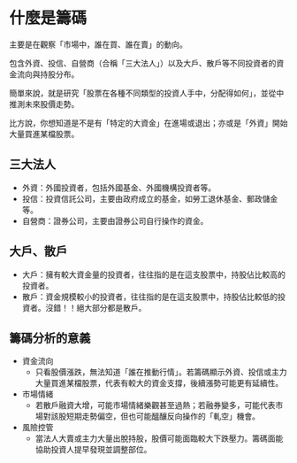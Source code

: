 # 什麼是籌碼

主要是在觀察「市場中，誰在買、誰在賣」的動向。

包含外資、投信、自營商（合稱「三大法人」）以及大戶、散戶等不同投資者的資金流向與持股分布。

簡單來說，就是研究「股票在各種不同類型的投資人手中，分配得如何」，並從中推測未來股價走勢。

比方說，你想知道是不是有「特定的大資金」在進場或退出；亦或是「外資」開始大量買進某檔股票。

## 三大法人

- 外資：外國投資者，包括外國基金、外國機構投資者等。
- 投信：投資信託公司，主要由政府成立的基金，如勞工退休基金、郵政儲金等。
- 自營商：證券公司，主要由證券公司自行操作的資金。

## 大戶、散戶

- 大戶：擁有較大資金量的投資者，往往指的是在這支股票中，持股佔比較高的投資者。
- 散戶：資金規模較小的投資者，往往指的是在這支股票中，持股佔比較低的投資者。沒錯！！絕大部分都是散戶。

## 籌碼分析的意義

- 資金流向
  - 只看股價漲跌，無法知道「誰在推動行情」。若籌碼顯示外資、投信或主力大量買進某檔股票，代表有較大的資金支撐，後續漲勢可能更有延續性。
- 市場情緒
  - 若散戶融資大增，可能市場情緒樂觀甚至過熱；若融券變多，可能代表市場對該股短期走勢偏空，但也可能醞釀反向操作的「軋空」機會。
- 風險控管
  - 當法人大賣或主力大量出脫持股，股價可能面臨較大下跌壓力。籌碼面能協助投資人提早發現並調整部位。
